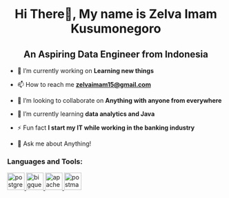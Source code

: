 <h1 align="center">Hi There👋, My name is Zelva Imam Kusumonegoro</h1>
<h2 align="center">An Aspiring Data Engineer from Indonesia</h2>


- 🔭 I’m currently working on **Learning new things**

- 📫 How to reach me **zelvaimam15@gmail.com**

- 👯 I’m looking to collaborate on **Anything with anyone from everywhere**

- 🌱 I’m currently learning **data analytics and Java**

- ⚡ Fun fact **I start my IT while working in the banking industry**
  
- 💬 Ask me about Anything!

<h3 align="left">Languages and Tools:</h3>

<p align="left"> <a href="https://postgrest.org/en/v12/" target="_blank" rel="noreferrer">
    <img src="https://www.vectorlogo.zone/logos/postgresql/postgresql-icon.svg" alt="postgresql" width="40" height="40"/>
</a>
<a href="https://cloud.google.com/bigquery/?utm_source=google&utm_medium=cpc&utm_campaign=japac-ID-all-en-dr-BKWS-all-all-trial-PHR-dr-1605216&utm_content=text-ad-none-none-DEV_c-CRE_664894233771-ADGP_Hybrid+%7C+BKWS+-+BRO+%7C+Txt+-Data+Analytics-BigQuery-bigquery-main-KWID_43700077402597888-aud-970366092687:kwd-33969409261&userloc_9199067-network_g&utm_term=KW_bigquery&gad_source=1&gclid=CjwKCAjwnK60BhA9EiwAmpHZw66my4c5-BNfFlSL2am3JQ1AxgfKXDmZ433N-0BFXuIFThTSAqwKCxoCrR8QAvD_BwE&gclsrc=aw.ds&hl=en" target="_blank" rel="noreferrer">
    <img src="https://www.vectorlogo.zone/logos/google_bigquery/google_bigquery-icon.svg" alt="bigquery" width="40" height="40"/>
</a>
<a href="https://airflow.apache.org/" target="_blank" rel="noreferrer">
    <img src="https://upload.vectorlogo.zone/logos/apache_airflow/images/9c14446f-4cdc-4b19-9290-c753fc20fb2a.svg" alt="apache_airflow" width="40" height="40"/>
</a>
<a href="https://postman.com" target="_blank" rel="noreferrer">
    <img src="https://www.vectorlogo.zone/logos/getpostman/getpostman-icon.svg" alt="postman" width="40" height="40"/>
</a>
</p>
